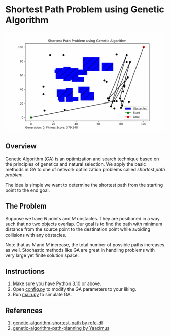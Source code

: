 # Shortest Path Problem using Genetic Algorithm

![Genetic Algorithm Simulation](outputs\SPPGA.gif)

## Overview

Genetic Algorithm (GA) is an optimization and search technique based on the principles of genetics and natural selection. We apply the basic methods in GA to one of network optimization problems called *shortest path problem*.

The idea is simple we want to determine the shortest path from the starting point to the end goal.

## The Problem

Suppose we have $N$ points and $M$ obstacles. They are positioned in a way such that no two objects overlap. Our goal is to find the path with minimum distance from the source point to the destination point while avoiding collisions with any obstacles. 

Note that as $N$ and $M$ increase, the total number of possible paths increases as well. Stochastic methods like GA are great in handling problems with very large yet finite solution space.

## Instructions
1. Make sure you have [Python 3.10](https://www.python.org/downloads/) or above.
2. Open [config.py](config.py#L9-L17) to modify the GA parameters to your liking.
3. Run [main.py](main.py) to simulate GA.

## References
1. [genetic-algorithm-shortest-path by rofe-dl](https://github.com/rofe-dl/genetic-algorithm-shortest-path)
2. [genetic-algorithm-path-planning by Yaaximus](https://github.com/Yaaximus/genetic-algorithm-path-planning)